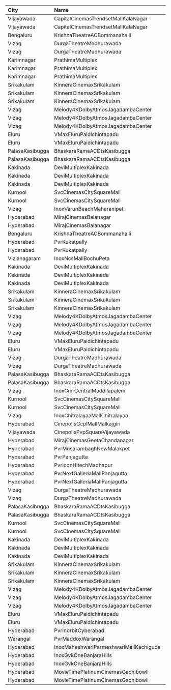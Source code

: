 | City            | Name                                   |  Time | Type                    | Price | Capacity | Booked |
| :-------------- | :------------------------------------- | ----: | :---------------------- | ----: | -------: | -----: |
| Vijayawada      | CapitalCinemasTrendsetMallKalaNagar    | 10:15 | Gold                    |  250₹ |       27 |     13 |
| Vijayawada      | CapitalCinemasTrendsetMallKalaNagar    | 10:15 | Silver                  |  150₹ |       21 |     12 |
| Bengaluru       | KrishnaTheatreACBommanahalli           | 10:30 | First                   |  100₹ |      165 |    112 |
| Vizag           | DurgaTheatreMadhurawada                | 10:30 | FirstClass              |  112₹ |      199 |    141 |
| Vizag           | DurgaTheatreMadhurawada                | 10:30 | SecondClass             |   67₹ |      103 |     83 |
| Karimnagar      | PrathimaMultiplex                      | 10:55 | FirstClass              |  250₹ |       12 |     12 |
| Karimnagar      | PrathimaMultiplex                      | 10:55 | SecondClass             |  150₹ |      220 |     63 |
| Karimnagar      | PrathimaMultiplex                      | 10:55 | LastClass               |  130₹ |       80 |      0 |
| Srikakulam      | KinneraCinemaxSrikakulam               | 11:00 | FirstClass              |  112₹ |      321 |    255 |
| Srikakulam      | KinneraCinemaxSrikakulam               | 11:00 | SecondClass             |   67₹ |       96 |     48 |
| Srikakulam      | KinneraCinemaxSrikakulam               | 11:00 | ThirdClass              |   44₹ |       69 |     35 |
| Vizag           | Melody4KDolbyAtmosJagadambaCenter      | 11:00 | MelodyCircle            |  112₹ |      548 |    507 |
| Vizag           | Melody4KDolbyAtmosJagadambaCenter      | 11:00 | DeluxeCircle            |  150₹ |       58 |     58 |
| Vizag           | Melody4KDolbyAtmosJagadambaCenter      | 11:00 | PopularCircle           |   40₹ |      168 |    168 |
| Eluru           | VMaxEluruPaidichintapadu               | 11:00 | FristClass              |  120₹ |      173 |    135 |
| Eluru           | VMaxEluruPaidichintapadu               | 11:00 | LowClass                |   50₹ |       46 |     46 |
| PalasaKasibugga | BhaskaraRamaACDtsKasibugga             | 11:00 | FirstClass              |  100₹ |      325 |    162 |
| PalasaKasibugga | BhaskaraRamaACDtsKasibugga             | 11:00 | SecondClass             |   70₹ |       44 |     44 |
| Kakinada        | DeviMultiplexKakinada                  | 11:30 | Firstclass              |  110₹ |      214 |    109 |
| Kakinada        | DeviMultiplexKakinada                  | 11:30 | Secondclass             |   90₹ |       20 |     10 |
| Kakinada        | DeviMultiplexKakinada                  | 11:30 | Thirdclass              |   50₹ |       40 |     20 |
| Kurnool         | SvcCinemasCitySquareMall               | 12:00 | Platinum                |  200₹ |        9 |      4 |
| Kurnool         | SvcCinemasCitySquareMall               | 12:00 | Sliders                 |  150₹ |       77 |     38 |
| Vizag           | InoxVarunBeachMaharanipet              | 12:05 | Excutive                |  150₹ |       63 |      0 |
| Hyderabad       | MirajCinemasBalanagar                  | 13:30 | Executive               |  200₹ |      262 |      3 |
| Hyderabad       | MirajCinemasBalanagar                  | 13:30 | Gold                    |  300₹ |       25 |      0 |
| Bengaluru       | KrishnaTheatreACBommanahalli           | 13:45 | First                   |  100₹ |      165 |    112 |
| Hyderabad       | PvrKukatpally                          | 13:45 | Classic                 |  200₹ |      246 |      3 |
| Hyderabad       | PvrKukatpally                          | 13:45 | Recliner                |  300₹ |       13 |      6 |
| Vizianagaram    | InoxNcsMallBochuPeta                   | 14:15 | Exclusive               |  150₹ |      117 |      0 |
| Kakinada        | DeviMultiplexKakinada                  | 14:30 | Firstclass              |  110₹ |      214 |    119 |
| Kakinada        | DeviMultiplexKakinada                  | 14:30 | Secondclass             |   90₹ |       20 |     10 |
| Kakinada        | DeviMultiplexKakinada                  | 14:30 | Thirdclass              |   50₹ |       40 |     21 |
| Srikakulam      | KinneraCinemaxSrikakulam               | 14:30 | FirstClass              |  112₹ |      321 |    255 |
| Srikakulam      | KinneraCinemaxSrikakulam               | 14:30 | SecondClass             |   67₹ |       96 |     48 |
| Srikakulam      | KinneraCinemaxSrikakulam               | 14:30 | ThirdClass              |   44₹ |       69 |     35 |
| Vizag           | Melody4KDolbyAtmosJagadambaCenter      | 14:30 | MelodyCircle            |  112₹ |      548 |    506 |
| Vizag           | Melody4KDolbyAtmosJagadambaCenter      | 14:30 | DeluxeCircle            |   67₹ |       58 |     58 |
| Vizag           | Melody4KDolbyAtmosJagadambaCenter      | 14:30 | PopularCircle           |   44₹ |      168 |    168 |
| Eluru           | VMaxEluruPaidichintapadu               | 14:30 | FristClass              |  120₹ |      173 |    135 |
| Eluru           | VMaxEluruPaidichintapadu               | 14:30 | LowClass                |   50₹ |       46 |     30 |
| Vizag           | DurgaTheatreMadhurawada                | 14:30 | FirstClass              |  112₹ |      199 |    141 |
| Vizag           | DurgaTheatreMadhurawada                | 14:30 | SecondClass             |   67₹ |      103 |     83 |
| PalasaKasibugga | BhaskaraRamaACDtsKasibugga             | 14:30 | FirstClass              |  100₹ |      325 |    162 |
| PalasaKasibugga | BhaskaraRamaACDtsKasibugga             | 14:30 | SecondClass             |   70₹ |       44 |     44 |
| Vizag           | InoxCmrCentralMaddilapalem             | 14:45 | Executive               |  150₹ |      101 |      0 |
| Kurnool         | SvcCinemasCitySquareMall               | 15:00 | Platinum                |  200₹ |        9 |      4 |
| Kurnool         | SvcCinemasCitySquareMall               | 15:00 | Sliders                 |  150₹ |       77 |     41 |
| Vizag           | InoxChitralayaaMallChitralayaa         | 15:10 | Executive               |  150₹ |       56 |      0 |
| Hyderabad       | CinepolisCcplMallMalkajgiri            | 15:15 | Executive               |  200₹ |      103 |      4 |
| Vijayawada      | CinepolisPvpSquareVijayawada           | 15:40 | Normal                  |  150₹ |      203 |    113 |
| Hyderabad       | MirajCinemasGeetaChandanagar           | 15:45 | Executive               |  200₹ |      111 |      2 |
| Hyderabad       | PvrMusarambaghNewMalakpet              | 15:55 | Classic                 |  200₹ |      187 |      5 |
| Hyderabad       | PvrPanjagutta                          | 16:10 | Classic                 |  200₹ |      255 |     27 |
| Hyderabad       | PvrIconHitechMadhapur                  | 16:20 | Classic                 |  200₹ |      143 |      9 |
| Hyderabad       | PvrNextGalleriaMallPanjagutta          | 16:25 | Classic                 |  200₹ |      193 |     23 |
| Hyderabad       | PvrNextGalleriaMallPanjagutta          | 16:25 | Recliner                |  300₹ |       10 |      4 |
| Vizag           | DurgaTheatreMadhurawada                | 18:00 | FirstClass              |  112₹ |      199 |    141 |
| Vizag           | DurgaTheatreMadhurawada                | 18:00 | SecondClass             |   67₹ |      103 |     83 |
| PalasaKasibugga | BhaskaraRamaACDtsKasibugga             | 18:15 | FirstClass              |  100₹ |      325 |    162 |
| PalasaKasibugga | BhaskaraRamaACDtsKasibugga             | 18:15 | SecondClass             |   70₹ |       44 |     44 |
| Kurnool         | SvcCinemasCitySquareMall               | 18:30 | Platinum                |  200₹ |        9 |      4 |
| Kurnool         | SvcCinemasCitySquareMall               | 18:30 | Sliders                 |  150₹ |       77 |     38 |
| Kakinada        | DeviMultiplexKakinada                  | 18:30 | Firstclass              |  110₹ |      214 |    107 |
| Kakinada        | DeviMultiplexKakinada                  | 18:30 | Secondclass             |   90₹ |       20 |     10 |
| Kakinada        | DeviMultiplexKakinada                  | 18:30 | Thirdclass              |   50₹ |       40 |     20 |
| Srikakulam      | KinneraCinemaxSrikakulam               | 18:30 | FirstClass              |  112₹ |      321 |    253 |
| Srikakulam      | KinneraCinemaxSrikakulam               | 18:30 | SecondClass             |   67₹ |       96 |     48 |
| Srikakulam      | KinneraCinemaxSrikakulam               | 18:30 | ThirdClass              |   44₹ |       69 |     35 |
| Vizag           | Melody4KDolbyAtmosJagadambaCenter      | 18:30 | MelodyCircle            |  112₹ |      548 |    507 |
| Vizag           | Melody4KDolbyAtmosJagadambaCenter      | 18:30 | DeluxeCircle            |   67₹ |       58 |     58 |
| Vizag           | Melody4KDolbyAtmosJagadambaCenter      | 18:30 | PopularCircle           |   44₹ |      168 |    168 |
| Eluru           | VMaxEluruPaidichintapadu               | 18:30 | FristClass              |  120₹ |      173 |    135 |
| Eluru           | VMaxEluruPaidichintapadu               | 18:30 | LowClass                |   50₹ |       46 |     46 |
| Hyderabad       | PvrInorbitCyberabad                    | 19:15 | Classic                 |  200₹ |      147 |    147 |
| Warangal        | PvrMaddoxWarangal                      | 19:25 | Classic                 |  200₹ |      121 |      4 |
| Hyderabad       | InoxMaheshwariParmeshwariMallKachiguda | 21:00 | Executive               |  200₹ |      149 |      0 |
| Hyderabad       | InoxGvkOneBanjaraHills                 | 21:50 | Executive               |  200₹ |      174 |      0 |
| Hyderabad       | InoxGvkOneBanjaraHills                 | 21:50 | Royal                   |  300₹ |        4 |      0 |
| Hyderabad       | MovieTimePlatinumCinemasGachibowli     | 22:00 | PlatinumRecliners       |  250₹ |       16 |      0 |
| Hyderabad       | MovieTimePlatinumCinemasGachibowli     | 22:00 | PlatinumPremiumRecliner |  250₹ |       18 |     12 |